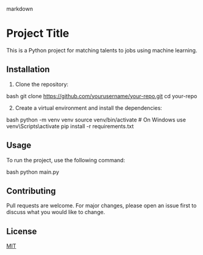 markdown
# Project Title

This is a Python project for matching talents to jobs using machine learning.

## Installation

1. Clone the repository:

bash
git clone https://github.com/yourusername/your-repo.git
cd your-repo


2. Create a virtual environment and install the dependencies:

bash
python -m venv venv
source venv/bin/activate  # On Windows use venv\Scripts\activate
pip install -r requirements.txt


## Usage

To run the project, use the following command:

bash
python main.py


## Contributing

Pull requests are welcome. For major changes, please open an issue first to discuss what you would like to change.

## License

[MIT](https://choosealicense.com/licenses/mit/)